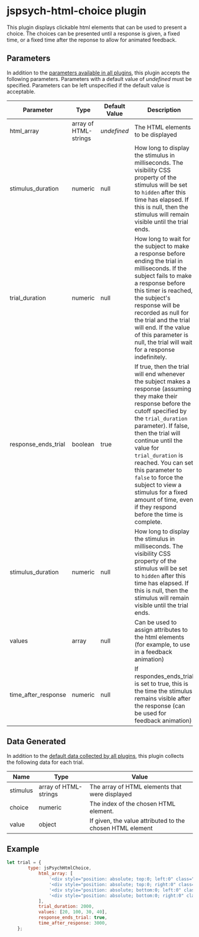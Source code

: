 # jspsych-html-choice plugin

This plugin displays clickable html elements that can be used to present a choice. The choices can be presented until a response is given, a fixed time, or a fixed time after the reponse to allow for animated feedback.


## Parameters

In addition to the [parameters available in all plugins](https://www.jspsych.org/overview/plugins#parameters-available-in-all-plugins), this plugin accepts the following parameters. Parameters with a default value of *undefined* must be specified. Parameters can be left unspecified if the default value is acceptable.

| Parameter           | Type                  | Default Value | Description                                                                                                                                                                                                                                                                                                                                                                                                                   |
|---------------------|-----------------------|---------------|-------------------------------------------------------------------------------------------------------------------------------------------------------------------------------------------------------------------------------------------------------------------------------------------------------------------------------------------------------------------------------------------------------------------------------|
| html_array          | array of HTML-strings | *undefined*   | The HTML elements to be displayed                                                                                                                                                                                                                                                                                                                                                                                             |
| stimulus_duration   | numeric               | null          | How long to display the stimulus in milliseconds. The visibility CSS property of the stimulus will be set to `hidden` after this time has elapsed. If this is null, then the stimulus will remain visible until the trial ends.                                                                                                                                                                                               |
| trial_duration      | numeric               | null          | How long to wait for the subject to make a response before ending the trial in milliseconds. If the subject fails to make a response before this timer is reached, the subject's response will be recorded as null for the trial and the trial will end. If the value of this parameter is null, the trial will wait for a response indefinitely.                                                                             |
| response_ends_trial | boolean               | true          | If true, then the trial will end whenever the subject makes a response (assuming they make their response before the cutoff specified by the `trial_duration` parameter). If false, then the trial will continue until the value for `trial_duration` is reached. You can set this parameter to `false` to force the subject to view a stimulus for a fixed amount of time, even if they respond before the time is complete. |
| stimulus_duration   | numeric               | null          | How long to display the stimulus in milliseconds. The visibility CSS property of the stimulus will be set to `hidden` after this time has elapsed. If this is null, then the stimulus will remain visible until the trial ends.                                                                                                                                                                                               |
| values              | array                 | null          | Can be used to assign attributes to the html elements (for example, to use in a feedback animation)                                                                                                                                                                                                                                                                                                                           |
| time_after_response | numeric               | null          | If respondes_ends_trial is set to true, this is the time the stimulus remains visible after the response (can be used for feedback animation)                                                                                                                                                                                                                                                                                 |


## Data Generated

In addition to the [default data collected by all plugins](../overview/plugins.md#data-collected-by-all-plugins), this plugin collects the following data for each trial.

| Name     | Type                  | Value                                                     |
|----------|-----------------------|-----------------------------------------------------------|
| stimulus | array of HTML-strings | The array of HTML elements that were displayed            |
| choice   | numeric               | The index of the chosen HTML element.                     |
| value    | object                | If given, the value attributed to the chosen HTML element |

## Example

```javascript
let trial = {
        type: jsPsychHtmlChoice,
			html_array: [
				'<div style="position: absolute; top:0; left:0" class="slotmachine blue"></div>',
				'<div style="position: absolute; top:0; right:0" class="slotmachine red"></div>',
				'<div style="position: absolute; bottom:0; left:0" class="slotmachine green"></div>',
				'<div style="position: absolute; bottom:0; right:0" class="slotmachine yellow"></div>',
			],
			trial_duration: 2000,
			values: [20, 100, 30, 40],
			response_ends_trial: true,
			time_after_response: 3000,
    };
```
